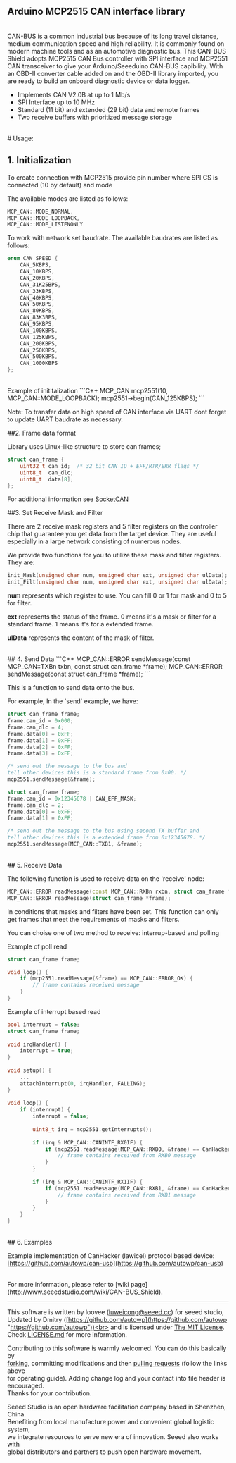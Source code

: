 Arduino MCP2515 CAN interface library
---------------------------------------------------------


<br>
CAN-BUS is a common industrial bus because of its long travel distance, medium communication speed and high reliability. It is commonly found on modern machine tools and as an automotive diagnostic bus. This CAN-BUS Shield adopts MCP2515 CAN Bus controller with SPI interface and MCP2551 CAN transceiver to give your Arduino/Seeeduino CAN-BUS capibility. With an OBD-II converter cable added on and the OBD-II library imported, you are ready to build an onboard diagnostic device or data logger.

- Implements CAN V2.0B at up to 1 Mb/s
- SPI Interface up to 10 MHz
- Standard (11 bit) and extended (29 bit) data and remote frames
- Two receive buffers with prioritized message storage


<br>
# Usage:



## 1. Initialization

To create connection with MCP2515 provide pin number where SPI CS is connected (10 by default) and mode

The available modes are listed as follows:
```C++
MCP_CAN::MODE_NORMAL,
MCP_CAN::MODE_LOOPBACK,
MCP_CAN::MODE_LISTENONLY
```
To work with network set baudrate.
The available baudrates are listed as follows:
```C++
enum CAN_SPEED {
    CAN_5KBPS,
    CAN_10KBPS,
    CAN_20KBPS,
    CAN_31K25BPS,
    CAN_33KBPS,
    CAN_40KBPS,
    CAN_50KBPS,
    CAN_80KBPS,
    CAN_83K3BPS,
    CAN_95KBPS,
    CAN_100KBPS,
    CAN_125KBPS,
    CAN_200KBPS,
    CAN_250KBPS,
    CAN_500KBPS,
    CAN_1000KBPS
};
```

<br>
Example of inititalization
```C++
MCP_CAN mcp2551(10, MCP_CAN::MODE_LOOPBACK);
mcp2551->begin(CAN_125KBPS);
```
<br>

Note: To transfer data on high speed of CAN interface via UART dont forget to update UART baudrate as necessary.

##2. Frame data format

Library uses Linux-like structure to store can frames;
```C++
struct can_frame {
    uint32_t can_id;  /* 32 bit CAN_ID + EFF/RTR/ERR flags */
    uint8_t  can_dlc;
    uint8_t  data[8];
};
```
For additional information see [SocketCAN](https://www.kernel.org/doc/Documentation/networking/can.txt)

##3. Set Receive Mask and Filter

There are 2 receive mask registers and 5 filter registers on the controller chip that guarantee you get data from the target device. They are useful especially in a large network consisting of numerous nodes.

We provide two functions for you to utilize these mask and filter registers. They are:

```C++
init_Mask(unsigned char num, unsigned char ext, unsigned char ulData);
init_Filt(unsigned char num, unsigned char ext, unsigned char ulData);
```

**num** represents which register to use. You can fill 0 or 1 for mask and 0 to 5 for filter.

**ext** represents the status of the frame. 0 means it's a mask or filter for a standard frame. 1 means it's for a extended frame.

**ulData** represents the content of the mask of filter.



<br>
## 4. Send Data
```C++
MCP_CAN::ERROR sendMessage(const MCP_CAN::TXBn txbn, const struct can_frame *frame);
MCP_CAN::ERROR sendMessage(const struct can_frame *frame);
```

This is a function to send data onto the bus. 

For example, In the 'send' example, we have:

```C++
struct can_frame frame;
frame.can_id = 0x000;
frame.can_dlc = 4;
frame.data[0] = 0xFF;
frame.data[1] = 0xFF;
frame.data[2] = 0xFF;
frame.data[3] = 0xFF;

/* send out the message to the bus and 
tell other devices this is a standard frame from 0x00. */
mcp2551.sendMessage(&frame);
```

```C++
struct can_frame frame;
frame.can_id = 0x12345678 | CAN_EFF_MASK;
frame.can_dlc = 2;
frame.data[0] = 0xFF;
frame.data[1] = 0xFF;

/* send out the message to the bus using second TX buffer and 
tell other devices this is a extended frame from 0x12345678. */
mcp2551.sendMessage(MCP_CAN::TXB1, &frame);
```


<br>
## 5. Receive Data

The following function is used to receive data on the 'receive' node:

```C++
MCP_CAN::ERROR readMessage(const MCP_CAN::RXBn rxbn, struct can_frame *frame);
MCP_CAN::ERROR readMessage(struct can_frame *frame);
```

In conditions that masks and filters have been set. This function can only get frames that meet the requirements of masks and filters.

You can choise one of two method to receive: interrup-based and polling

Example of poll read

```C++
struct can_frame frame;

void loop() {
    if (mcp2551.readMessage(&frame) == MCP_CAN::ERROR_OK) {
        // frame contains received message
    }
}
```

Example of interrupt based read
```C++
bool interrupt = false;
struct can_frame frame;
	
void irqHandler() {
    interrupt = true;
}
	
void setup() {
    ...
    attachInterrupt(0, irqHandler, FALLING);
}
	
void loop() {
    if (interrupt) {
        interrupt = false;
       
        uint8_t irq = mcp2551.getInterrupts();
        
        if (irq & MCP_CAN::CANINTF_RX0IF) {
            if (mcp2551.readMessage(MCP_CAN::RXB0, &frame) == CanHacker::ERROR_OK) {
                // frame contains received from RXB0 message
            }
        }
            
        if (irq & MCP_CAN::CANINTF_RX1IF) {
            if (mcp2551.readMessage(MCP_CAN::RXB1, &frame) == CanHacker::ERROR_OK) {
                // frame contains received from RXB1 message
            }
        }
    }
}
```
<br>
## 6. Examples

Example implementation of CanHacker (lawicel) protocol based device: [https://github.com/autowp/can-usb](https://github.com/autowp/can-usb)

<br>
For more information, please refer to [wiki page](http://www.seeedstudio.com/wiki/CAN-BUS_Shield).

    
----

This software is written by loovee ([luweicong@seeed.cc](luweicong@seeed.cc "luweicong@seeed.cc")) for seeed studio,<br>
Updated by Dmitry ([https://github.com/autowp](https://github.com/autowp "https://github.com/autowp"))<br>
and is licensed under [The MIT License](http://opensource.org/licenses/mit-license.php). Check [LICENSE.md](LICENSE.md) for more information.<br>

Contributing to this software is warmly welcomed. You can do this basically by<br>
[forking](https://help.github.com/articles/fork-a-repo), committing modifications and then [pulling requests](https://help.github.com/articles/using-pull-requests) (follow the links above<br>
for operating guide). Adding change log and your contact into file header is encouraged.<br>
Thanks for your contribution.

Seeed Studio is an open hardware facilitation company based in Shenzhen, China. <br>
Benefiting from local manufacture power and convenient global logistic system, <br>
we integrate resources to serve new era of innovation. Seeed also works with <br>
global distributors and partners to push open hardware movement.<br>
